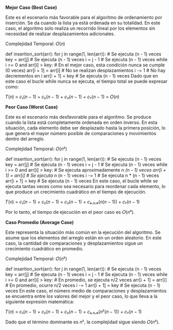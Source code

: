 ﻿**Mejor Caso (Best Case)**

Este es el escenario más favorable para el algoritmo de ordenamiento por inserción. Se da cuando la lista ya está ordenada en su totalidad. En este caso, el algoritmo solo realiza un recorrido lineal por los elementos sin necesidad de realizar desplazamientos adicionales.

Complejidad Temporal:
𝑂(𝑛)

def insertion\_sort(arr):
for j in range(1, len(arr)): # Se ejecuta (n - 1) veces
key = arr[j] # Se ejecuta (n - 1) veces
i = j - 1 # Se ejecuta (n - 1) veces
while i >= 0 and arr[i] > key: # En el mejor caso, esta condición nunca se cumple (0 veces)
arr[i + 1] = arr[i] # No se realizan desplazamientos
i -= 1 # No hay decrementos en i
arr[i + 1] = key # Se ejecuta (n - 1) veces
Dado que en este caso el bucle while nunca se ejecuta, el tiempo total se puede expresar como:

𝑇(𝑛) = 𝑐₁(𝑛 − 1) + 𝑐₂(𝑛 − 1) + 𝑐₃(𝑛 − 1) + 𝑐₇(𝑛 − 1) = 𝑂(𝑛)

<a name="peor_caso_(worst_case)"></a>**Peor Caso (Worst Case)**

Este es el escenario más desfavorable para el algoritmo. Se produce cuando la lista está completamente ordenada en orden inverso. En esta situación, cada elemento debe ser desplazado hasta la primera posición, lo que genera el mayor número posible de comparaciones y movimientos dentro del arreglo.

Complejidad Temporal:
𝑂(𝑛²)

def insertion\_sort(arr):
for j in range(1, len(arr)): # Se ejecuta (n - 1) veces
key = arr[j] # Se ejecuta (n - 1) veces
i = j - 1 # Se ejecuta (n - 1) veces
while i >= 0 and arr[i] > key: # Se ejecuta aproximadamente n *(n - 1) veces
arr[i + 1] = arr[i] # Se ejecuta n* (n - 1) veces
i -= 1 # Se ejecuta n \* (n - 1) veces
arr[i + 1] = key # Se ejecuta (n - 1) veces
En este caso, el bucle while se ejecuta tantas veces como sea necesario para reordenar cada elemento, lo que produce un crecimiento cuadrático en el tiempo de ejecución.

𝑇(𝑛) = 𝑐₁(𝑛 − 1) + 𝑐₂(𝑛 − 1) + 𝑐₃(𝑛 − 1) + 𝑐₄,₅,₆(𝑛(𝑛 − 1)) + 𝑐₇(𝑛 − 1)

Por lo tanto, el tiempo de ejecución en el peor caso es 𝑂(𝑛²).

<a name="caso_promedio_(average_case)"></a>**Caso Promedio (Average Case)**

Este representa la situación más común en la ejecución del algoritmo. Se asume que los elementos del arreglo están en un orden aleatorio. En este caso, la cantidad de comparaciones y desplazamientos sigue un crecimiento cuadrático en promedio.

Complejidad Temporal:
𝑂(𝑛²)

def insertion\_sort(arr):
for j in range(1, len(arr)): # Se ejecuta (n - 1) veces
key = arr[j] # Se ejecuta (n - 1) veces
i = j - 1 # Se ejecuta (n - 1) veces
while i >= 0 and arr[i] > key: # En promedio, se ejecuta n/2 veces
arr[i + 1] = arr[i] # En promedio, ocurre n/2 veces
i -= 1
arr[i + 1] = key # Se ejecuta (n - 1) veces
En este caso, el número medio de comparaciones y desplazamientos se encuentra entre los valores del mejor y el peor caso, lo que lleva a la siguiente expresión matemática:

𝑇(𝑛) = 𝑐₁(𝑛 − 1) + 𝑐₂(𝑛 − 1) + 𝑐₃(𝑛 − 1) + 𝑐₄,₅,₆(𝑛²(𝑛 − 1)) + 𝑐₇(𝑛 − 1)

Dado que el término dominante es 𝑛², la complejidad sigue siendo 𝑂(𝑛²).

